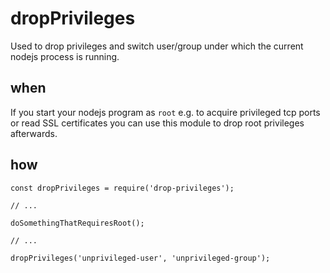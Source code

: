 # dropPrivileges

Used to drop privileges and switch user/group under which the current nodejs process is running.

## when

If you start your nodejs program as `root` e.g. to acquire privileged tcp ports or read SSL certificates you can use this module to drop root privileges afterwards.

## how

```
const dropPrivileges = require('drop-privileges');

// ...

doSomethingThatRequiresRoot();

// ...

dropPrivileges('unprivileged-user', 'unprivileged-group');

```